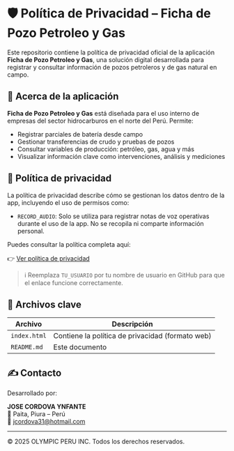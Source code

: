 # 🛡️ Política de Privacidad – Ficha de Pozo Petroleo y Gas

Este repositorio contiene la política de privacidad oficial de la aplicación **Ficha de Pozo Petroleo y Gas**, una solución digital desarrollada para registrar y consultar información de pozos petroleros y de gas natural en campo.

## 📱 Acerca de la aplicación

**Ficha de Pozo Petroleo y Gas** está diseñada para el uso interno de empresas del sector hidrocarburos en el norte del Perú. Permite:

- Registrar parciales de batería desde campo
- Gestionar transferencias de crudo y pruebas de pozos
- Consultar variables de producción: petróleo, gas, agua y más
- Visualizar información clave como intervenciones, análisis y mediciones

## 🔐 Política de privacidad

La política de privacidad describe cómo se gestionan los datos dentro de la app, incluyendo el uso de permisos como:

- `RECORD_AUDIO`: Solo se utiliza para registrar notas de voz operativas durante el uso de la app. No se recopila ni comparte información personal.

Puedes consultar la política completa aquí:

👉 [Ver política de privacidad](https://JM31.github.io/ficha_pozo_privacidad)

> ℹ️ Reemplaza `TU_USUARIO` por tu nombre de usuario en GitHub para que el enlace funcione correctamente.

## 📁 Archivos clave

| Archivo         | Descripción                                        |
|-----------------|----------------------------------------------------|
| `index.html`    | Contiene la política de privacidad (formato web)   |
| `README.md`     | Este documento                                     |

## ✍️ Contacto

Desarrollado por:

**JOSE CORDOVA YNFANTE**  
📍 Paita, Piura – Perú  
📧 jcordova31@hotmail.com

---

© 2025 OLYMPIC PERU INC. Todos los derechos reservados.
